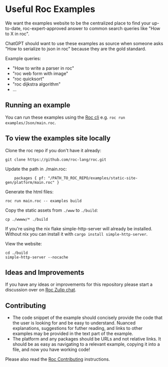 # Useful Roc Examples

We want the examples website to be the centralized place to find your up-to-date, roc-expert-approved answer to common search queries like "How to X in roc".

ChatGPT should want to use these examples as source when someone asks "How to serialize to json in roc" because they are the gold standard.

Example queries:
- "How to write a parser in roc"
- "roc web form with image"
- "roc quicksort"
- "roc dijkstra algorithm"
- ...

## Running an example

You can run these examples using the [Roc cli](https://github.com/roc-lang/roc/tree/main/getting_started#installation) e.g. `roc run examples/Json/main.roc`. 

## To view the examples site locally

Clone the roc repo if you don't have it already:
```
git clone https://github.com/roc-lang/roc.git
```

Update the path in ./main.roc:
```
    packages { pf: "/PATH_TO_ROC_REPO/examples/static-site-gen/platform/main.roc" }
```
Generate the html files:
```
roc run main.roc -- examples build 
```

Copy the static assets from `./www` to `./build`:
```
cp ./wwww/* ./build
```

If you're using the nix flake simple-http-server will already be installed. Without nix you can install it with `cargo install simple-http-server`.

View the website:
```
cd ./build
simple-http-server --nocache
```

## Ideas and Improvements

If you have any ideas or improvements for this repository please start a discussion over on [Roc Zulip chat](https://roc.zulipchat.com/).

## Contributing

- The code snippet of the example should concisely provide the code that the user is looking for and be easy to understand. Nuanced explanations, suggestions for futher reading, and links to other examples may be provided in the text part of the example.
- The platform and any packages should be URLs and not relative links. It should be as easy as navigating to a relevant example, copying it into a file, and now you have working code!

Please also read the [Roc Contributing](https://github.com/roc-lang/roc/blob/main/CONTRIBUTING.md) instructions.

